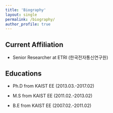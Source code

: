 ```yaml
---
title: 'Biography'
layout: single
permalink: /biography/
author_profile: true
---
```


## Current Affiliation

- Senior Researcher at ETRI (한국전자통신연구원)



## Educations

- Ph.D from KAIST EE (2013.03.-2017.02)

- M.S from KAIST EE (2011.02.-2013.02)

- B.E from KAIST EE (2007.02.-2011.02)
